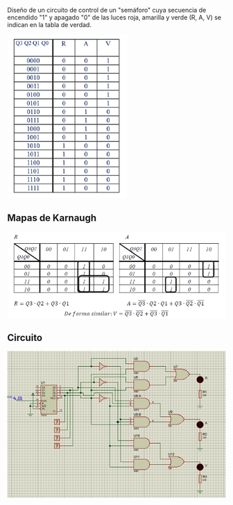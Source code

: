 Diseño de un circuito de control de un "semáforo" cuya secuencia de encendido "1" y apagado "0"
de las luces roja, amarilla y verde (R, A, V) se indican en la tabla de verdad.

![alt text](./Tabla-de-verdad.PNG)

## Mapas de Karnaugh

![alt text](./karnaugh.PNG)

## Circuito

![alt text](./Circuito.PNG)